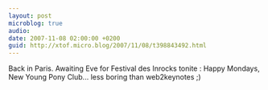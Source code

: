 ```yaml
---
layout: post
microblog: true
audio: 
date: 2007-11-08 02:00:00 +0200
guid: http://xtof.micro.blog/2007/11/08/t398843492.html
---
```

Back in Paris.  Awaiting Eve for Festival des Inrocks tonite : Happy Mondays, New Young Pony Club... less boring than web2keynotes ;)

